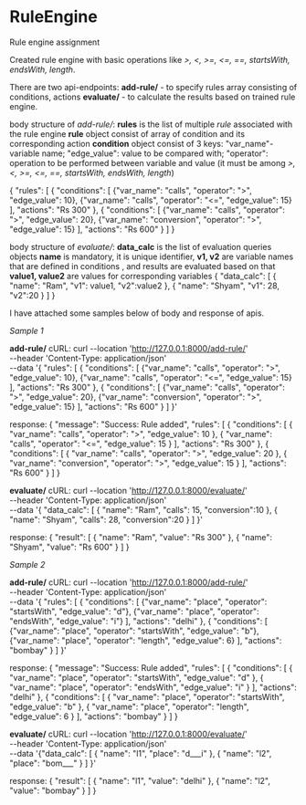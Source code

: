 # RuleEngine
Rule engine assignment

Created rule engine with basic operations like _>, <, >=, <=, ==, startsWith, endsWith, length_.

There are two api-endpoints:
**add-rule/**  - to specify rules array consisting of conditions, actions
**evaluate/**  - to calculate the results based on trained rule engine.


body structure of _add-rule/_:
**rules** is the list of multiple _rule_ associated with the rule engine
**rule** object consist of array of condition and its corresponding action
**condition** object consist of 3 keys: "var_name"- variable name; "edge_value": value to be compared with; "operator": operation to be performed between variable and value (it must be among _>, <, >=, <=, ==, startsWith, endsWith, length_)

{
    "rules": [
        {
            "conditions": [
                {"var_name": "calls", "operator": ">", "edge_value": 10},
                {"var_name": "calls", "operator": "<=", "edge_value": 15}
            ],
            "actions": "Rs 300"
        },
        {
            "conditions": [
                {"var_name": "calls", "operator": ">", "edge_value": 20},
                {"var_name": "conversion", "operator": ">", "edge_value": 15}
            ],
            "actions": "Rs 600"
        }
    ]
}

body structure of _evaluate/_:
**data_calc** is the list of evaluation queries objects 
**name** is mandatory, it is unique identifier,
**v1, v2** are variable names that are defined in conditions , and results are evaluated based on that
**value1, value2** are values for corresponding variables
{
    "data_calc": [
        {
            "name": "Ram",
            "v1": value1,
            "v2":value2
        },
        {
            "name": "Shyam",
            "v1": 28,
            "v2":20
        }
    ]
}

I have attached some samples below of body and response of apis.

_Sample 1_

**add-rule/**
cURL:
curl --location 'http://127.0.0.1:8000/add-rule/' \
--header 'Content-Type: application/json' \
--data '{
    "rules": [
        {
            "conditions": [
                {"var_name": "calls", "operator": ">", "edge_value": 10},
                {"var_name": "calls", "operator": "<=", "edge_value": 15}
            ],
            "actions": "Rs 300"
        },
        {
            "conditions": [
                {"var_name": "calls", "operator": ">", "edge_value": 20},
                {"var_name": "conversion", "operator": ">", "edge_value": 15}
            ],
            "actions": "Rs 600"
        }
    ]
}'

response:
{
    "message": "Success: Rule added",
    "rules": [
        {
            "conditions": [
                {
                    "var_name": "calls",
                    "operator": ">",
                    "edge_value": 10
                },
                {
                    "var_name": "calls",
                    "operator": "<=",
                    "edge_value": 15
                }
            ],
            "actions": "Rs 300"
        },
        {
            "conditions": [
                {
                    "var_name": "calls",
                    "operator": ">",
                    "edge_value": 20
                },
                {
                    "var_name": "conversion",
                    "operator": ">",
                    "edge_value": 15
                }
            ],
            "actions": "Rs 600"
        }
    ]
}


**evaluate/** 
cURL:
curl --location 'http://127.0.0.1:8000/evaluate/' \
--header 'Content-Type: application/json' \
--data '{
    "data_calc": [
        {
            "name": "Ram",
            "calls": 15,
            "conversion":10
        },
        {
            "name": "Shyam",
            "calls": 28,
            "conversion":20
        }
    ]
}'

response:
{
    "result": [
        {
            "name": "Ram",
            "value": "Rs 300"
        },
        {
            "name": "Shyam",
            "value": "Rs 600"
        }
    ]
}

_Sample 2_

**add-rule/**
cURL:
curl --location 'http://127.0.0.1:8000/add-rule/' \
--header 'Content-Type: application/json' \
--data '{
    "rules": [
        {
            "conditions": [
                {"var_name": "place", "operator": "startsWith", "edge_value": "d"},
                {"var_name": "place", "operator": "endsWith", "edge_value": "i"}
            ],
            "actions": "delhi"
        },
        {
            "conditions": [
                {"var_name": "place", "operator": "startsWith", "edge_value": "b"},
                {"var_name": "place", "operator": "length", "edge_value": 6}
            ],
            "actions": "bombay"
        }
    ]
}'

response:
{
    "message": "Success: Rule added",
    "rules": [
        {
            "conditions": [
                {
                    "var_name": "place",
                    "operator": "startsWith",
                    "edge_value": "d"
                },
                {
                    "var_name": "place",
                    "operator": "endsWith",
                    "edge_value": "i"
                }
            ],
            "actions": "delhi"
        },
        {
            "conditions": [
                {
                    "var_name": "place",
                    "operator": "startsWith",
                    "edge_value": "b"
                },
                {
                    "var_name": "place",
                    "operator": "length",
                    "edge_value": 6
                }
            ],
            "actions": "bombay"
        }
    ]
}


**evaluate/** 
cURL:
curl --location 'http://127.0.0.1:8000/evaluate/' \
--header 'Content-Type: application/json' \
--data '{"data_calc": [
        {
            "name": "l1",
            "place": "d___i"
        },
        {
            "name": "l2",
            "place": "bom___"
        }
    ]
}'

response:
{
    "result": [
        {
            "name": "l1",
            "value": "delhi"
        },
        {
            "name": "l2",
            "value": "bombay"
        }
    ]
}